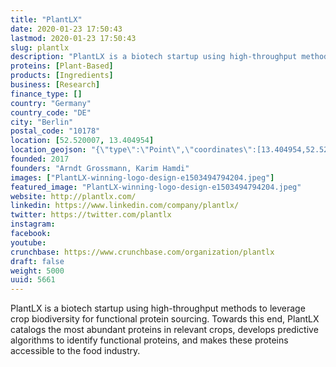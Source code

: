 ```yaml
---
title: "PlantLX"
date: 2020-01-23 17:50:43
lastmod: 2020-01-23 17:50:43
slug: plantlx
description: "PlantLX is a biotech startup using high-throughput methods to leverage crop biodiversity for functional protein sourcing. Towards this end, PlantLX catalogs the most abundant proteins in relevant crops, develops predictive algorithms to identify functional proteins, and makes these proteins accessible to the food industry."
proteins: [Plant-Based]
products: [Ingredients]
business: [Research]
finance_type: []
country: "Germany"
country_code: "DE"
city: "Berlin"
postal_code: "10178"
location: [52.520007, 13.404954]
location_geojson: "{\"type\":\"Point\",\"coordinates\":[13.404954,52.520007]}"
founded: 2017
founders: "Arndt Grossmann, Karim Hamdi"
images: ["PlantLX-winning-logo-design-e1503494794204.jpeg"]
featured_image: "PlantLX-winning-logo-design-e1503494794204.jpeg"
website: http://plantlx.com/
linkedin: https://www.linkedin.com/company/plantlx/
twitter: https://twitter.com/plantlx
instagram: 
facebook: 
youtube: 
crunchbase: https://www.crunchbase.com/organization/plantlx
draft: false
weight: 5000
uuid: 5661
---
```

PlantLX is a biotech startup using high-throughput methods to leverage crop biodiversity for functional protein sourcing. Towards this end, PlantLX catalogs the most abundant proteins in relevant crops, develops predictive algorithms to identify functional proteins, and makes these proteins accessible to the food industry.
